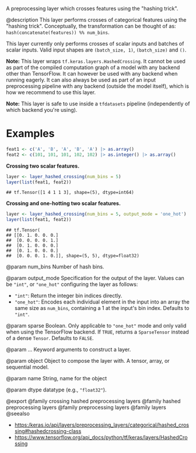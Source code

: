 A preprocessing layer which crosses features using the "hashing trick".

@description
This layer performs crosses of categorical features using the "hashing
trick". Conceptually, the transformation can be thought of as:
`hash(concatenate(features)) %% num_bins`.

This layer currently only performs crosses of scalar inputs and batches of
scalar inputs. Valid input shapes are `(batch_size, 1)`, `(batch_size)` and
`()`.

**Note:** This layer wraps `tf.keras.layers.HashedCrossing`. It cannot
be used as part of the compiled computation graph of a model with
any backend other than TensorFlow.
It can however be used with any backend when running eagerly.
It can also always be used as part of an input preprocessing pipeline
with any backend (outside the model itself), which is how we recommend
to use this layer.

**Note:** This layer is safe to use inside a `tfdatasets` pipeline
(independently of which backend you're using).

# Examples


```r
feat1 <- c('A', 'B', 'A', 'B', 'A') |> as.array()
feat2 <- c(101, 101, 101, 102, 102) |> as.integer() |> as.array()
```

**Crossing two scalar features.**


```r
layer <- layer_hashed_crossing(num_bins = 5)
layer(list(feat1, feat2))
```

```
## tf.Tensor([1 4 1 1 3], shape=(5), dtype=int64)
```

**Crossing and one-hotting two scalar features.**


```r
layer <- layer_hashed_crossing(num_bins = 5, output_mode = 'one_hot')
layer(list(feat1, feat2))
```

```
## tf.Tensor(
## [[0. 1. 0. 0. 0.]
##  [0. 0. 0. 0. 1.]
##  [0. 1. 0. 0. 0.]
##  [0. 1. 0. 0. 0.]
##  [0. 0. 0. 1. 0.]], shape=(5, 5), dtype=float32)
```

@param num_bins
Number of hash bins.

@param output_mode
Specification for the output of the layer. Values can be
`"int"`, or `"one_hot"` configuring the layer as follows:
- `"int"`: Return the integer bin indices directly.
- `"one_hot"`: Encodes each individual element in the input into an
    array the same size as `num_bins`, containing a 1 at the input's
    bin index. Defaults to `"int"`.

@param sparse
Boolean. Only applicable to `"one_hot"` mode and only valid
when using the TensorFlow backend. If `TRUE`, returns
a `SparseTensor` instead of a dense `Tensor`. Defaults to `FALSE`.

@param ...
Keyword arguments to construct a layer.

@param object
Object to compose the layer with. A tensor, array, or sequential model.

@param name
String, name for the object

@param dtype
datatype (e.g., `"float32"`).

@export
@family crossing hashed preprocessing layers
@family hashed preprocessing layers
@family preprocessing layers
@family layers
@seealso
+ <https:/keras.io/api/layers/preprocessing_layers/categorical/hashed_crossing#hashedcrossing-class>
+ <https://www.tensorflow.org/api_docs/python/tf/keras/layers/HashedCrossing>


